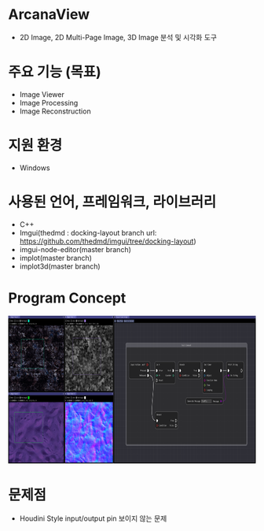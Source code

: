 # ArcanaView
 - 2D Image, 2D Multi-Page Image, 3D Image 분석 및 시각화 도구

# 주요 기능 (목표)
 - Image Viewer
 - Image Processing
 - Image Reconstruction

# 지원 환경
 - Windows

# 사용된 언어, 프레임워크, 라이브러리
 - C++
 - Imgui(thedmd : docking-layout branch url: https://github.com/thedmd/imgui/tree/docking-layout)
 - imgui-node-editor(master branch)
 - implot(master branch)
 - implot3d(master branch)

# Program Concept
<img src="https://github.com/mKangSH/ArcanaView/blob/master/ProgramConcept/Overview.png" width="600" height="300"/>

# 문제점
 - Houdini Style input/output pin 보이지 않는 문제

